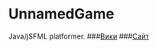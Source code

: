 UnnamedGame
===========

Java/jSFML platformer.
###[Вики](https://github.com/unrealsolver/UnnamedGame/wiki)
###[Сайт](http://unrealsolver.github.com/UnnamedGame/)
